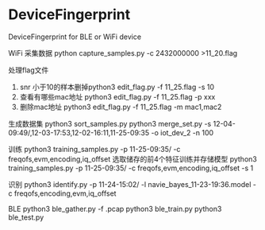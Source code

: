 # DeviceFingerprint
DeviceFingerprint for BLE or WiFi device

WiFi
采集数据
python capture_samples.py -c 2432000000 >11_20.flag

处理flag文件
1. snr 小于10的样本删掉python3 edit_flag.py -f 11_25.flag -s 10
2. 查看有哪些mac地址 python3 edit_flag.py -f 11_25.flag -p xxx
3. 删除mac地址 python3 edit_flag.py -f 11_25.flag -m mac1,mac2

生成数据集
python3 sort_samples.py	
python3 merge_set.py -s 12-04-09\:49/,12-03-17\:53,12-02-16\:11,11-25-09\:35 -o iot_dev_2 -n 100

训练
python3 training_samples.py -p 11-25-09\:35/ -c freqofs,evm,encoding,iq_offset
选取储存的前4个特征训练并存储模型
python3 training_samples.py -p 11-25-09\:35/ -c freqofs,evm,encoding,iq_offset  -s 1

识别
python3 identify.py -p 11-24-15\:02/ -l navie_bayes_11-23-19:36.model -c freqofs,encoding,evm,iq_offset

BLE
python3 ble_gather.py -f .pcap
python3 ble_train.py
python3 ble_test.py
